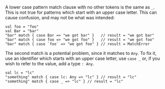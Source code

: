 A lower case pattern match clause with no other tokens is the same as `_`.
This is not true for patterns which start with an upper case letter.
This can cause confusion, and may not be what was intended:

    val foo = "foo"
    val Bar = "bar"
    "bar" match { case Bar => "we got bar" }   // result = "we got bar"
    "bar" match { case foo => "we got foo" }   // result = "we got foo"
    "bar" match { case `foo` => "we got foo" } // result = MatchError

The second match is a potential problem, since it matches to `Any`.
To fix it, use an identifier which starts with an upper case letter, use `case _` or, if you wish to refer to the value, add a type `: Any`.

    val lc = "lc"
    "something" match { case lc: Any => "lc" } // result = "lc"
    "something" match { case _ => "lc" } // result = "lc"
      